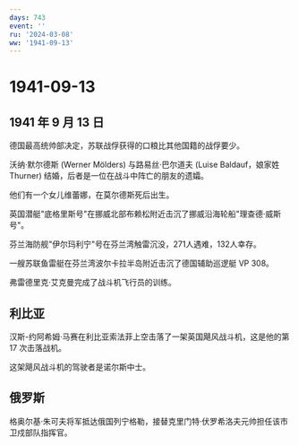 ```yaml
---
days: 743
event: ''
ru: '2024-03-08'
ww: '1941-09-13'
---
```


# 1941-09-13

## 1941 年 9 月 13 日

德国最高统帅部决定，苏联战俘获得的口粮比其他国籍的战俘要少。

沃纳·默尔德斯 (Werner Mölders) 与路易丝·巴尔道夫 (Luise Baldauf，娘家姓
Thurner) 结婚，后者是一位在战斗中阵亡的朋友的遗孀。

他们有一个女儿维蕾娜，在莫尔德斯死后出生。

英国潜艇"底格里斯号"在挪威北部布赖松附近击沉了挪威沿海轮船"理查德·威斯号"。

芬兰海防舰"伊尔玛利宁"号在芬兰湾触雷沉没，271人遇难，132人幸存。

一艘苏联鱼雷艇在芬兰湾波尔卡拉半岛附近击沉了德国辅助巡逻艇 VP 308。

弗雷德里克·艾克曼完成了战斗机飞行员的训练。

## 利比亚

汉斯-约阿希姆·马赛在利比亚索法菲上空击落了一架英国飓风战斗机，这是他的第
17 次击落战机。

这架飓风战斗机的驾驶者是诺尔斯中士。

## 俄罗斯

格奥尔基·朱可夫将军抵达俄国列宁格勒，接替克里门特·伏罗希洛夫元帅担任该市卫戍部队指挥官。